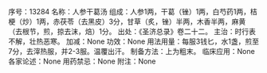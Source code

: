 序号：13284
名称：人参干葛汤
组成：人参1两，干葛（锉）1两，白芍药1两，桔梗（炒）1两，赤茯苓（去黑皮）3分，甘草（炙，锉）半两，木香半两，麻黄（去根节，煎，掠去沫，焙）1分。
出处：《圣济总录》卷二十二。
主治：时行表不解，壮热恶寒。
加减：None
功效：None
用法用量：每服3钱匕，水1盏，煎至7分，去滓热服，并2-3服。温覆出汗。
制备方法：上为粗末。
临床应用：None
各家论述：None
用药禁忌：None
附注：None
